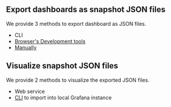 ## Export dashboards as snapshot JSON files

We provide 3 methods to export dashboard as JSON files.

* CLI
* [Browser's Development tools](scripts/README.md)
* [Manually](docs/manual-export.md)

## Visualize snapshot JSON files

We provide 2 methods to visualize the exported JSON files.

* Web service
* [CLI](cmd/grafsnap/README.md#usage-import-snapshot-json-files-into-grafana) to import into local Grafana instance

